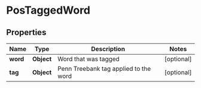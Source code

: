 
# PosTaggedWord

## Properties
Name | Type | Description | Notes
------------ | ------------- | ------------- | -------------
**word** | **Object** | Word that was tagged |  [optional]
**tag** | **Object** | Penn Treebank tag applied to the word |  [optional]



